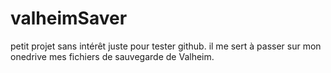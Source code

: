 # valheimSaver
petit projet sans intérêt juste pour tester github.
il me sert à passer sur mon onedrive mes fichiers de sauvegarde de Valheim.
